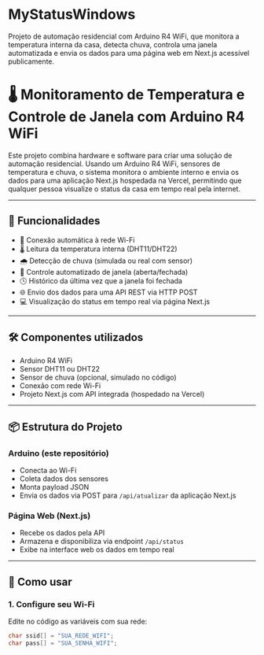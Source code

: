 # MyStatusWindows
Projeto de automação residencial com Arduino R4 WiFi, que monitora a temperatura interna da casa, detecta chuva, controla uma janela automatizada e envia os dados para uma página web em Next.js acessível publicamente.

# 🌡️ Monitoramento de Temperatura e Controle de Janela com Arduino R4 WiFi

Este projeto combina hardware e software para criar uma solução de automação residencial. Usando um Arduino R4 WiFi, sensores de temperatura e chuva, o sistema monitora o ambiente interno e envia os dados para uma aplicação Next.js hospedada na Vercel, permitindo que qualquer pessoa visualize o status da casa em tempo real pela internet.

---

## 🔧 Funcionalidades

- 📶 Conexão automática à rede Wi-Fi
- 🌡️ Leitura da temperatura interna (DHT11/DHT22)
- 🌧️ Detecção de chuva (simulada ou real com sensor)
- 🚪 Controle automatizado de janela (aberta/fechada)
- 🕓 Histórico da última vez que a janela foi fechada
- 🌐 Envio dos dados para uma API REST via HTTP POST
- 💻 Visualização do status em tempo real via página Next.js

---

## 🛠️ Componentes utilizados

- Arduino R4 WiFi
- Sensor DHT11 ou DHT22
- Sensor de chuva (opcional, simulado no código)
- Conexão com rede Wi-Fi
- Projeto Next.js com API integrada (hospedado na Vercel)

---

## 📦 Estrutura do Projeto

### Arduino (este repositório)
- Conecta ao Wi-Fi
- Coleta dados dos sensores
- Monta payload JSON
- Envia os dados via POST para `/api/atualizar` da aplicação Next.js

### Página Web (Next.js)
- Recebe os dados pela API
- Armazena e disponibiliza via endpoint `/api/status`
- Exibe na interface web os dados em tempo real

---

## 🚀 Como usar

### 1. Configure seu Wi-Fi
Edite no código as variáveis com sua rede:

```cpp
char ssid[] = "SUA_REDE_WIFI";
char pass[] = "SUA_SENHA_WIFI";

